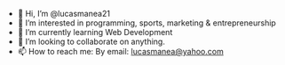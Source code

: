 - 👋 Hi, I’m @lucasmanea21
- 👀 I’m interested in programming, sports, marketing & entrepreneurship
- 🌱 I’m currently learning Web Development
- 💞️ I’m looking to collaborate on anything.
- 📫 How to reach me: By email: lucasmanea@yahoo.com

<!---
lucasmanea21/lucasmanea21 is a ✨ special ✨ repository because its `README.md` (this file) appears on your GitHub profile.
You can click the Preview link to take a look at your changes.
--->
